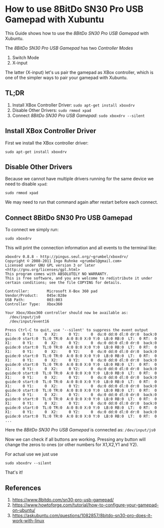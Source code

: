 # How to use 8BitDo SN30 Pro USB Gamepad with Xubuntu

This Guide shows how to use the _8BitDo SN30 Pro USB Gamepad_ with Xubuntu.

The _8BitDo SN30 Pro USB Gamepad_ has two _Controller Modes_
1. Switch Mode
2. X-input

The latter (X-input) let's us pair the gamepad as XBox controller, which is one of the simpler ways to pair your gamepad with Xubuntu.

## TL;DR
1. Install XBox Controller Driver: `sudo apt-get install xboxdrv`
2. Disable Other Drivers: `sudo rmmod xpad`
3. Connect _8BitDo SN30 Pro USB Gamepad_: `sudo xboxdrv --silent`

## Install XBox Controller Driver
First we install the XBox controller driver:

```
sudo apt-get install xboxdrv
```

## Disable Other Drivers
Because we cannot have multiple drivers running for the same device we need to disable `xpad`:

```
sudo rmmod xpad
```

We may need to run that command again after restart before each connect.

## Connect 8BitDo SN30 Pro USB Gamepad
To connect we simply run:

```
sudo xboxdrv
```

This will print the connection information and all events to the terminal like:
```
xboxdrv 0.8.8 - http://pingus.seul.org/~grumbel/xboxdrv/ 
Copyright © 2008-2011 Ingo Ruhnke <grumbel@gmail.com> 
Licensed under GNU GPL version 3 or later <http://gnu.org/licenses/gpl.html> 
This program comes with ABSOLUTELY NO WARRANTY. 
This is free software, and you are welcome to redistribute it under certain conditions; see the file COPYING for details. 

Controller:        Microsoft X-Box 360 pad
Vendor/Product:    045e:028e
USB Path:          003:003
Controller Type:   Xbox360

Your Xbox/Xbox360 controller should now be available as:
  /dev/input/js0
  /dev/input/event16

Press Ctrl-C to quit, use '--silent' to suppress the event output
X1:     0 Y1:     0  X2:     0 Y2:     0  du:0 dd:0 dl:0 dr:0  back:0 guide:0 start:0  TL:0 TR:0  A:0 B:0 X:0 Y:0  LB:0 RB:0  LT:  0 RT:  0
X1:     0 Y1:     0  X2:     0 Y2:     0  du:0 dd:0 dl:0 dr:0  back:0 guide:0 start:0  TL:0 TR:0  A:0 B:0 X:0 Y:0  LB:0 RB:0  LT:  0 RT:  0
X1:     0 Y1:     0  X2:     0 Y2:     0  du:0 dd:0 dl:0 dr:0  back:0 guide:0 start:0  TL:0 TR:0  A:0 B:0 X:0 Y:0  LB:0 RB:0  LT:  0 RT:  0
X1:     0 Y1:     0  X2:     0 Y2:     0  du:0 dd:0 dl:0 dr:0  back:0 guide:0 start:0  TL:0 TR:0  A:0 B:0 X:0 Y:0  LB:0 RB:0  LT:  0 RT:  0
X1:     0 Y1:     0  X2:     0 Y2:     0  du:0 dd:0 dl:0 dr:0  back:0 guide:0 start:0  TL:0 TR:0  A:0 B:0 X:0 Y:0  LB:0 RB:0  LT:  0 RT:  0
X1:     0 Y1:     0  X2:     0 Y2:     0  du:0 dd:0 dl:0 dr:0  back:0 guide:0 start:0  TL:0 TR:0  A:0 B:0 X:0 Y:0  LB:0 RB:0  LT:  0 RT:  0
X1:     0 Y1:     0  X2:     0 Y2:     0  du:0 dd:0 dl:0 dr:0  back:0 guide:0 start:0  TL:0 TR:0  A:0 B:0 X:0 Y:0  LB:0 RB:0  LT:  0 RT:  0
X1:     0 Y1:     0  X2:     0 Y2:     0  du:0 dd:0 dl:0 dr:0  back:0 guide:0 start:0  TL:0 TR:0  A:0 B:0 X:0 Y:0  LB:0 RB:0  LT:  0 RT:  0
X1:     0 Y1:     0  X2:     0 Y2:     0  du:0 dd:0 dl:0 dr:0  back:0 guide:0 start:0  TL:0 TR:0  A:0 B:0 X:0 Y:0  LB:0 RB:0  LT:  0 RT:  0
X1:     0 Y1:     0  X2:     0 Y2:     0  du:0 dd:0 dl:0 dr:0  back:0 guide:0 start:0  TL:0 TR:0  A:0 B:0 X:0 Y:0  LB:0 RB:0  LT:  0 RT:  0
...
```

Here the _8BitDo SN30 Pro USB Gamepad_ is connected as: `/dev/input/js0`

Now we can check if all buttons are working.
Pressing any button will change the zeros to ones (or other numbers for X1,X2,Y1 and Y2).

For actual use we just use
```
sudo xboxdrv --silent
```

That's it!


## References
1. https://www.8bitdo.com/sn30-pro-usb-gamepad/
2. https://www.howtoforge.com/tutorial/how-to-configure-your-gamepad-on-ubuntu/
3. https://askubuntu.com/questions/1082857/8bitdo-sn30-pro-does-it-work-with-linux
